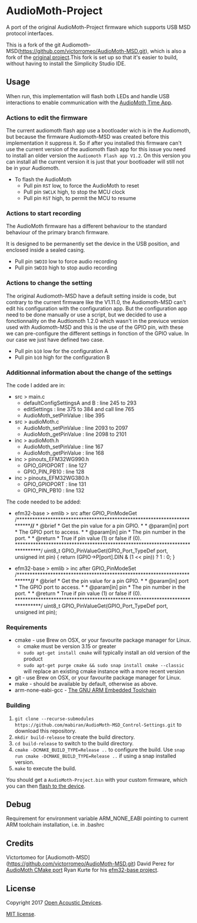 # AudioMoth-Project

A port of the original AudioMoth-Project firmware which supports USB MSD protocol interfaces.

This is a fork of the git Audiomoth-MSD(https://github.com/victorromeo/AudioMoth-MSD.git), which is also a fork of the [original project](https://github.com/OpenAcousticDevices/AudioMoth-Project).This fork is set up so that it's easier to build, without having to install the Simplicity Studio IDE.

## Usage

When run, this implementation will flash both LEDs and handle USB interactions to enable communication with the [AudioMoth Time App](https://github.com/OpenAcousticDevices/AudioMoth-Time-App).

### Actions to edit the firmware

The current audiomoth flash app use a bootloader wich is in the Audiomoth, but because the firmware Audiomoth-MSD was created before this implementation it suppress it. So if after you installed this firmware can't use the current version of the audiomoth flash app for this issue you need to install an older version the `Audiomoth Flash app V1.2`. On this version you can install all the current version it is just that your bootloader will still not be in your Audiomoth.

- To flash the AudioMoth
  - Pull pin `RST` low, to force the AudioMoth to reset
  - Pull pin `SWCLK` high, to stop the MCU clock
  - Pull pin `RST` high, to permit the MCU to resume

### Actions to start recording

The AudioMoth firmware has a different behaviour to the standard behaviour of the primary branch firmware.

It is designed to be permanently set the device in the USB position, and enclosed inside a sealed casing.

- Pull pin `SWDIO` low to force audio recording
- Pull pin `SWDIO` high to stop audio recording

### Actions to change the setting

The original Audiomoth-MSD have a default setting inside is code, but contrary to the current firmware like the V1.11.0, the Audiomoth-MSD can't edit his configuration with the configuration app. But the configuration app need to be done manually or use a script, but we decided to use a fonctionnality on the Audtiomoth 1.2.0 which wasn't in the previuce version used with Audiomoth-MSD and this is the use of the GPIO pin, with these we can pre-configure the different settings in fonction of the GPIO value. In our case we just have defined two case.

- Pull pin `b10` low for the configuration A
- Pull pin `b10` high for the configuration B

### Additionnal information about the change of the settings
The code I added are in:
  - src > main.c
      - defaultConfigSettingsA and B : line 245 to 293
      - editSettings : line 375 to 384 and call line 765
      - AudioMoth_setPinValue : libe 395
  - src > audioMoth.c
      - AudioMoth_setPinValue : line 2093 to 2097
      - AudioMoth_getPinValue : line 2098 to 2101
  - inc > audioMoth.h
      - AudioMoth_setPinValue : line 167
      - AudioMoth_getPinValue : line 168
  - inc > pinouts_EFM32WG990.h
      - GPIO_GPIOPORT : line 127
      - GPIO_PIN_PB10 : line 128
  - inc > pinouts_EFM32WG380.h
      - GPIO_GPIOPORT : line 131
      - GPIO_PIN_PB10 : line 132

The code needed to be added:
  - efm32-base > emlib > src after GPIO_PinModeGet
        /***************************************************************************//**
        * @brief
        *   Get the pin value for a pin GPIO.
        *
        * @param[in] port
        *   The GPIO port to access.
        *
        * @param[in] pin
        *   The pin number in the port.
        *
        * @return
        *   True if pin value (1) or false if (0).
        ******************************************************************************/
        uint8_t GPIO_PinValueGet(GPIO_Port_TypeDef port, unsigned int pin) {
            return (GPIO->P[port].DIN & (1 << pin)) ? 1 : 0;
        }

  - efm32-base > emlib > inc after GPIO_PinModeSet
        /***************************************************************************//**
        * @brief
        *   Get the pin value for a pin GPIO.
        *
        * @param[in] port
        *   The GPIO port to access.
        *
        * @param[in] pin
        *   The pin number in the port.
        *
        * @return
        *   True if pin value (1) or false if (0).
        ******************************************************************************/
        uint8_t GPIO_PinValueGet(GPIO_Port_TypeDef port, unsigned int pin);
    


### Requirements

- cmake - use Brew on OSX, or your favourite package manager for Linux.
  - cmake must be version 3.15 or greater
  - `sudo apt-get install cmake` will typically install an old version of the product
  - `sudo apt-get purge cmake && sudo snap install cmake --classic` will replace an existing cmake instance with a more recent version
- git - use Brew on OSX, or your favourite package manager for Linux.
- make - should be available by default, otherwise as above.
- arm-none-eabi-gcc - [The GNU ARM Embedded Toolchain](https://developer.arm.com/tools-and-software/open-source-software/developer-tools/gnu-toolchain/gnu-rm/downloads)

### Building

1. `git clone --recurse-submodules https://github.com/mabiran/AudioMoth-MSD_Control-Settings.git` to download this repository.
2. `mkdir build-release` to create the build directory.
3. `cd build-release` to switch to the build directory.
4. `cmake -DCMAKE_BUILD_TYPE=Release ..` to configure the build.  Use `snap run cmake -DCMAKE_BUILD_TYPE=Release ..` if using a snap installed version.
5. `make` to execute the build.

You should get a `AudioMoth-Project.bin` with your custom firmware, which you can then [flash to the device](https://www.openacousticdevices.info/flashing).

## Debug

Requirement for environment variable ARM_NONE_EABI pointing to current ARM toolchain installation, i.e. in .bashrc

## Credits

Victortomeo for [Audiomoth-MSD] (https://github.com/victorromeo/AudioMoth-MSD.git)
David Perez for [AudioMoth CMake port](https://github.com/david-perez/AudioMoth-Project)
Ryan Kurte for his [efm32-base project](https://github.com/ryankurte/efm32-base).

## License

Copyright 2017 [Open Acoustic Devices](http://www.openacousticdevices.info/).

[MIT license](http://www.openacousticdevices.info/license).
